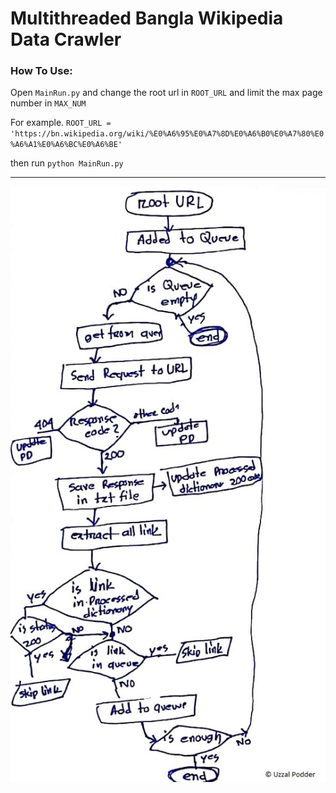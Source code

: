 # Multithreaded Bangla Wikipedia Data Crawler  

### How To Use:
 Open `MainRun.py` and change the root url in `ROOT_URL` and limit the max page number in `MAX_NUM`

For example. `ROOT_URL = 'https://bn.wikipedia.org/wiki/%E0%A6%95%E0%A7%8D%E0%A6%B0%E0%A7%80%E0%A6%A1%E0%A6%BC%E0%A6%BE'`

then run `python MainRun.py`

<hr>

<img src="flowchart.jpg">
